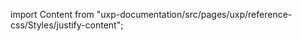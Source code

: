 
import Content from "uxp-documentation/src/pages/uxp/reference-css/Styles/justify-content";

<Content query="product=xd"/>
